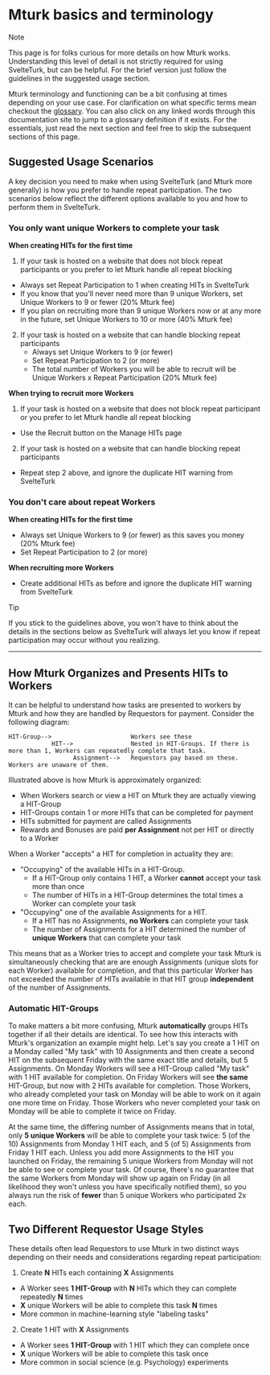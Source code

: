 # Mturk basics and terminology

> [!NOTE]
> This page is for folks curious for more details on how Mturk works. Understanding this level of detail is not strictly required for using SvelteTurk, but can be helpful. For the brief version just follow the guidelines in the suggested usage section. 

Mturk terminology and functioning can be a bit confusing at times depending on your use case. For clarification on what specific terms mean checkout the [glossary](_glossary.md). You can also click on any linked words through this documentation site to jump to a glossary definition if it exists. For the essentials, just read the next section and feel free to skip the subsequent sections of this page.

## Suggested Usage Scenarios

A key decision you need to make when using SvelteTurk (and Mturk more generally) is how you prefer to handle repeat participation. The two scenarios below reflect the different options available to you and how to perform them in SvelteTurk. 

### You only want unique Workers to complete your task

**When creating HITs for the first time**

1. If your task is hosted on a website that does not block repeat participants or you prefer to let Mturk handle all repeat blocking
  - Always set Repeat Participation to 1 when creating HITs in SvelteTurk
  - If you know that you'll never need more than 9 unique Workers, set Unique Workers to 9 or fewer (20% Mturk fee)
  - If you plan on recruiting more than 9 unique Workers now or at any more in the future, set Unique Workers to 10 or more (40% Mturk fee)
2. If your task is hosted on a website that can handle blocking repeat participants
   - Always set Unique Workers to 9 (or fewer)
   - Set Repeat Participation to 2 (or more)
   - The total number of Workers you will be able to recruit will be Unique Workers x Repeat Participation (20% Mturk fee)

**When trying to recruit more Workers**

1. If your task is hosted on a website that does not block repeat participant or you prefer to let Mturk handle all repeat blocking
  - Use the Recruit button on the Manage HITs page
2. If your task is hosted on a website that can handle blocking repeat participants
  - Repeat step 2 above, and ignore the duplicate HIT warning from SvelteTurk 

### You don't care about repeat Workers

**When creating HITs for the first time**

- Always set Unique Workers to 9 (or fewer) as this saves you money (20% Mturk fee)
- Set Repeat Participation to 2 (or more)

**When recruiting more Workers**

- Create additional HITs as before and ignore the duplicate HIT warning from SvelteTurk

> [!TIP]
> If you stick to the guidelines above, you won't have to think about the details in the sections below as SvelteTurk will always let you know if repeat participation may occur without you realizing.

---

## How Mturk Organizes and Presents HITs to Workers

It can be helpful to understand how tasks are presented to workers by Mturk and how they are handled by Requestors for payment. Consider the following diagram:


```
HIT-Group-->                      Workers see these
            HIT-->                Nested in HIT-Groups. If there is more than 1, Workers can repeatedly complete that task.  
                  Assignment-->   Requestors pay based on these. Workers are unaware of them. 
```

Illustrated above is how Mturk is approximately organized:  

- When Workers search or view a HIT on Mturk they are actually viewing a HIT-Group  
- HIT-Groups contain 1 or more HITs that can be completed for payment     
- HITs submitted for payment are called Assignments  
- Rewards and Bonuses are paid **per Assignment** not per HIT or directly to a Worker    

When a Worker "accepts" a HIT for completion in actuality they are:  

- "Occupying" of the available HITs in a HIT-Group. 
  - If a HIT-Group only contains 1 HIT, a Worker **cannot** accept your task more than once
  - The number of HITs in a HIT-Group determines the total times a Worker can complete your task
- "Occupying" one of the available Assignments for a HIT. 
  - If a HIT has no Assignments, **no Workers** can complete your task
  - The number of Assignments for a HIT determined the number of **unique Workers** that can complete your task

This means that as a Worker tries to accept and complete your task Mturk is simultaneously checking that are are enough Assignments (unique slots for each Worker) available for completion, and that this particular Worker has not exceeded the number of HITs available in that HIT group **independent** of the number of Assignments. 


### Automatic HIT-Groups

To make matters a bit more confusing, Mturk **automatically** groups HITs together if all their details are identical. To see how this interacts with Mturk's organization an example might help. Let's say you create a 1 HIT on a Monday called "My task" with 10 Assignments and then create a second HIT on the subsequent Friday with the same exact title and details, but 5 Assignments. On Monday Workers will see a HIT-Group called "My task" with 1 HIT available for completion. On Friday Workers will see **the same** HIT-Group, but now with 2 HITs available for completion. Those Workers, who already completed your task on Monday will be able to work on it again one more time on Friday. Those Workers who never completed your task on Monday will be able to complete it twice on Friday. 

At the same time, the differing number of Assignments means that in total, only **5 unique Workers** will be able to complete your task twice: 5 (of the 10) Assignments from Monday 1 HIT each, and 5 (of 5) Assignments from Friday 1 HIT each. Unless you add more Assignments to the HIT you launched on Friday, the remaining 5 unique Workers from Monday will not be able to see or complete your task. Of course, there's no guarantee that the same Workers from Monday will show up again on Friday (in all likelihood they won't unless you have specifically notified them), so you always run the risk of **fewer** than 5 unique Workers who participated 2x each.



## Two Different Requestor Usage Styles

These details often lead Requestors to use Mturk in two distinct ways depending on their needs and considerations regarding repeat participation:

1. Create **N** HITs each containing **X** Assignments
  - A Worker sees **1 HIT-Group** with **N** HITs which they can complete repeatedly **N** times
  - **X** unique Workers will be able to complete this task **N** times
  - More common in machine-learning style "labeling tasks"
2. Create 1 HIT with **X** Assignments
  - A Worker sees **1 HIT-Group** with 1 HIT which they can complete once
  - **X** unique Workers will be able to complete this task once 
  - More common in social science (e.g. Psychology) experiments
